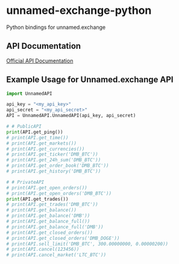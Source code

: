 # unnamed-exchange-python
Python bindings for unnamed.exchange


API Documentation
-------------

[Official API Documentation](https://www.unnamed.exchange/Home/Api)



Example Usage for Unnamed.exchange API
-------------

```python
import UnnamedAPI

api_key = "<my_api_key>"
api_secret = "<my_api_secret>"
API = UnnamedAPI.UnnamedAPI(api_key, api_secret)

# # PublicAPI
print(API.get_ping())
# print(API.get_time())
# print(API.get_markets())
# print(API.get_currencies())
# print(API.get_ticker('DMB_BTC'))
# print(API.get_24h_sum('DMB_BTC'))
# print(API.get_order_book('DMB_BTC'))
# print(API.get_history('DMB_BTC'))

# # PrivateAPI
# print(API.get_open_orders())
# print(API.get_open_orders('DMB_BTC'))
print(API.get_trades())
# print(API.get_trades('DMB_BTC'))
# print(API.get_balance())
# print(API.get_balance('DMB'))
# print(API.get_balance_full())
# print(API.get_balance_full('DMB'))
# print(API.get_closed_orders())
# print(API.get_closed_orders('DMB_DOGE'))
# print(API.sell_limit('DMB_BTC', 300.00000000, 0.00000200))
# print(API.cancel(123456))
# print(API.cancel_market('LTC_BTC'))
```
